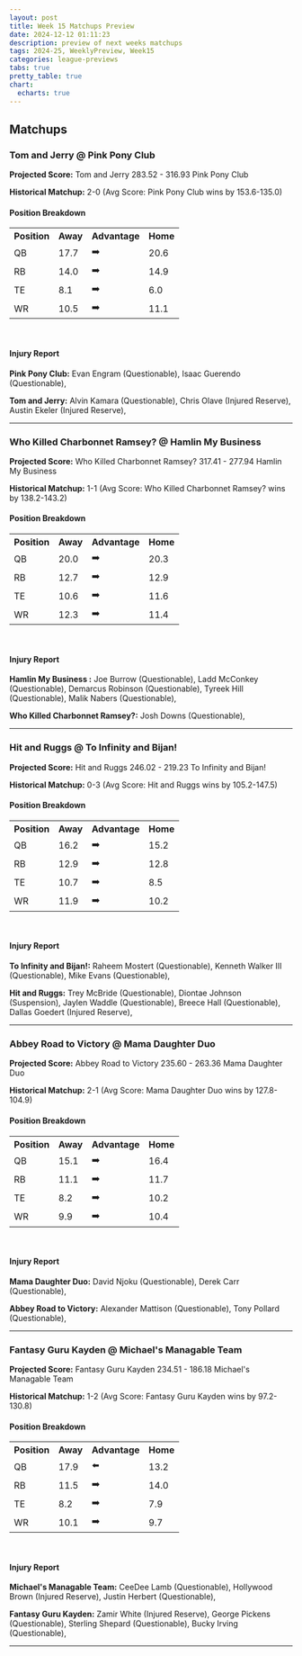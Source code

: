 ```yaml
---
layout: post
title: Week 15 Matchups Preview
date: 2024-12-12 01:11:23
description: preview of next weeks matchups
tags: 2024-25, WeeklyPreview, Week15
categories: league-previews
tabs: true
pretty_table: true
chart:
  echarts: true
---
```


## Matchups

### Tom and Jerry @ Pink Pony Club

**Projected Score:** Tom and Jerry 283.52 - 316.93 Pink Pony Club

**Historical Matchup:** 2-0 (Avg Score: Pink Pony Club wins by 153.6-135.0) 


#### Position Breakdown
 

<table>
<tr><th>Position</th><th>Away</th><th>Advantage</th><th>Home</th></tr>
<tr><td>QB</td><td>17.7</td><td>➡️</td><td>20.6</td></tr>
<tr><td>RB</td><td>14.0</td><td>➡️</td><td>14.9</td></tr>
<tr><td>TE</td><td>8.1</td><td>➡️</td><td>6.0</td></tr>
<tr><td>WR</td><td>10.5</td><td>➡️</td><td>11.1</td></tr>
</table>
 <br>


#### Injury Report


**Pink Pony Club:** 
Evan Engram (Questionable), 
Isaac Guerendo (Questionable), 
 
**Tom and Jerry:** 
Alvin Kamara (Questionable), 
Chris Olave (Injured Reserve), 
Austin Ekeler (Injured Reserve), 

---

### Who Killed Charbonnet Ramsey? @ Hamlin My Business 

**Projected Score:** Who Killed Charbonnet Ramsey? 317.41 - 277.94 Hamlin My Business 

**Historical Matchup:** 1-1 (Avg Score: Who Killed Charbonnet Ramsey? wins by 138.2-143.2) 


#### Position Breakdown
 

<table>
<tr><th>Position</th><th>Away</th><th>Advantage</th><th>Home</th></tr>
<tr><td>QB</td><td>20.0</td><td>➡️</td><td>20.3</td></tr>
<tr><td>RB</td><td>12.7</td><td>➡️</td><td>12.9</td></tr>
<tr><td>TE</td><td>10.6</td><td>➡️</td><td>11.6</td></tr>
<tr><td>WR</td><td>12.3</td><td>➡️</td><td>11.4</td></tr>
</table>
 <br>


#### Injury Report


**Hamlin My Business :** 
Joe Burrow (Questionable), 
Ladd McConkey (Questionable), 
Demarcus Robinson (Questionable), 
Tyreek Hill (Questionable), 
Malik Nabers (Questionable), 
 
**Who Killed Charbonnet Ramsey?:** 
Josh Downs (Questionable), 

---

### Hit and Ruggs @ To Infinity and Bijan!

**Projected Score:** Hit and Ruggs 246.02 - 219.23 To Infinity and Bijan!

**Historical Matchup:** 0-3 (Avg Score: Hit and Ruggs wins by 105.2-147.5) 


#### Position Breakdown
 

<table>
<tr><th>Position</th><th>Away</th><th>Advantage</th><th>Home</th></tr>
<tr><td>QB</td><td>16.2</td><td>➡️</td><td>15.2</td></tr>
<tr><td>RB</td><td>12.9</td><td>➡️</td><td>12.8</td></tr>
<tr><td>TE</td><td>10.7</td><td>➡️</td><td>8.5</td></tr>
<tr><td>WR</td><td>11.9</td><td>➡️</td><td>10.2</td></tr>
</table>
 <br>


#### Injury Report


**To Infinity and Bijan!:** 
Raheem Mostert (Questionable), 
Kenneth Walker III (Questionable), 
Mike Evans (Questionable), 
 
**Hit and Ruggs:** 
Trey McBride (Questionable), 
Diontae Johnson (Suspension), 
Jaylen Waddle (Questionable), 
Breece Hall (Questionable), 
Dallas Goedert (Injured Reserve), 

---

### Abbey Road to Victory @ Mama Daughter Duo

**Projected Score:** Abbey Road to Victory 235.60 - 263.36 Mama Daughter Duo

**Historical Matchup:** 2-1 (Avg Score: Mama Daughter Duo wins by 127.8-104.9) 


#### Position Breakdown
 

<table>
<tr><th>Position</th><th>Away</th><th>Advantage</th><th>Home</th></tr>
<tr><td>QB</td><td>15.1</td><td>➡️</td><td>16.4</td></tr>
<tr><td>RB</td><td>11.1</td><td>➡️</td><td>11.7</td></tr>
<tr><td>TE</td><td>8.2</td><td>➡️</td><td>10.2</td></tr>
<tr><td>WR</td><td>9.9</td><td>➡️</td><td>10.4</td></tr>
</table>
 <br>


#### Injury Report


**Mama Daughter Duo:** 
David Njoku (Questionable), 
Derek Carr (Questionable), 
 
**Abbey Road to Victory:** 
Alexander Mattison (Questionable), 
Tony Pollard (Questionable), 

---

### Fantasy Guru Kayden @ Michael's Managable Team

**Projected Score:** Fantasy Guru Kayden 234.51 - 186.18 Michael's Managable Team

**Historical Matchup:** 1-2 (Avg Score: Fantasy Guru Kayden wins by 97.2-130.8) 


#### Position Breakdown
 

<table>
<tr><th>Position</th><th>Away</th><th>Advantage</th><th>Home</th></tr>
<tr><td>QB</td><td>17.9</td><td>⬅️</td><td>13.2</td></tr>
<tr><td>RB</td><td>11.5</td><td>➡️</td><td>14.0</td></tr>
<tr><td>TE</td><td>8.2</td><td>➡️</td><td>7.9</td></tr>
<tr><td>WR</td><td>10.1</td><td>➡️</td><td>9.7</td></tr>
</table>
 <br>


#### Injury Report


**Michael's Managable Team:** 
CeeDee Lamb (Questionable), 
Hollywood Brown (Injured Reserve), 
Justin Herbert (Questionable), 
 
**Fantasy Guru Kayden:** 
Zamir White (Injured Reserve), 
George Pickens (Questionable), 
Sterling Shepard (Questionable), 
Bucky Irving (Questionable), 

---
